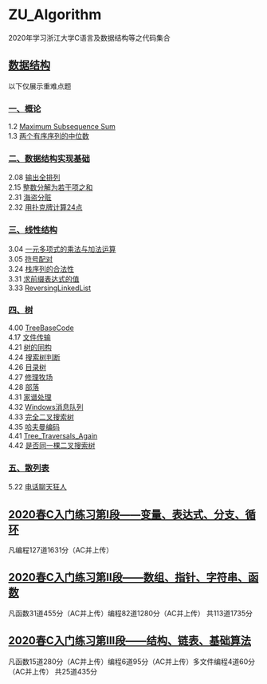 # ZU_Algorithm
2020年学习浙江大学C语言及数据结构等之代码集合
## [数据结构](/DataStructure)
以下仅展示重难点题
### [一、概论](/DataStructure/Base)
1.2 [Maximum Subsequence Sum](/DataStructure/Base/1_02_MaxSubSum/1_02_MaxSubSum.cpp)  
1.3 [两个有序序列的中位数](/DataStructure/Base/1_03_MeanFor2S/1_03_MeanFor2S.cpp)  

### [二、数据结构实现基础](DataStructure/DSBase)
2.08 [输出全排列](/DataStructure/DSBase/2_08_输出全排列/2_08_输出全排列.cpp)  
2.15 [整数分解为若干项之和](/DSBase/2_15_整数分解为若干项之和/2_15_整数分解为若干项之和.cpp)  
2.31 [海盗分赃](/DataStructure/DSBase/2_31_海盗分赃/2_31_海盗分赃.cpp)  
2.32 [用扑克牌计算24点](/DataStructure/DSBase/2_32_用扑克牌计算24点/2_32_用扑克牌计算24点.cpp)  

### [三、线性结构](DataStructure/Linear)
3.04 [一元多项式的乘法与加法运算](/DataStructure/Linear/3_04_一元多项式的乘法与加法运算/3_04_一元多项式的乘法与加法运算.cpp)  
3.05 [符号配对](/DataStructure/Linear/3_05_符号配对/3_05_符号配对.cpp)  
3.24 [栈序列的合法性](/DataStructure/Linear/3_24_出栈序列的合法性/3_24_出栈序列的合法性.cpp)  
3.31 [求前缀表达式的值](/DataStructure/Linear/3_31_求前缀表达式的值/3_31_求前缀表达式的值.cpp)  
3.33 [ReversingLinkedList](/DataStructure/Linear/3_33_ReversingLinkedList/3_33_ReversingLinkedList.cpp)  

### [四、树](DataStructure/Tree)
4.00 [TreeBaseCode](/DataStructure/Tree/4_00_TreeBaseCode/4_00_TreeBaseCode.cpp)  
4.17 [文件传输](/DataStructure/Tree/4_17_文件传输/4_17_文件传输.cpp)  
4.21 [树的同构](/DataStructure/Tree/4_21_树的同构/4_21_树的同构.cpp)   
4.24 [搜索树判断](/DataStructure/Tree/4_24_搜索树判断/4_24_搜索树判断.cpp)  
4.26 [目录树](/DataStructure/Tree/4_26_目录树/4_26_目录树.cpp)  
4.27 [修理牧场](/DataStructure/Tree/4_27_修理牧场/4_27_修理牧场.cpp)  
4.28 [部落](/DataStructure/Tree/4_28_部落/4_28_部落.cpp)  
4.31 [家谱处理](/DataStructure/Tree/4_31_家谱处理/4_31_家谱处理.cpp)  
4.32 [Windows消息队列](/DataStructure/Tree/4_32_Windows消息队列/4_32_Windows消息队列.cpp)  
4.33 [完全二叉搜索树](/DataStructure/Tree/4_33_完全二叉搜索树/4_33_完全二叉搜索树.cpp)  
4.35 [哈夫曼编码](/DataStructure/Tree/4_35_哈夫曼编码/4_35_哈夫曼编码.cpp)  
4.41 [Tree_Traversals_Again](/DataStructure/Tree/4_41_Tree_Traversals_Again/4_41_Tree_Traversals_Again.cpp)   
4.42 [是否同一棵二叉搜索树](/DataStructure/Tree/4_42_是否同一棵二叉搜索树/4_42_是否同一棵二叉搜索树.cpp)    

### [五、散列表](DataStructure/Hash)
5.22 [电话聊天狂人](/DataStructure/Hash/5_22_电话聊天狂人/5_22_电话聊天狂人.cpp)   

## [2020春C入门练习第I段——变量、表达式、分支、循环](/CProgram01/)
凡编程127道1631分（AC并上传） 

## [2020春C入门练习第II段——数组、指针、字符串、函数](/CProgram02/)
凡函数31道455分（AC并上传）编程82道1280分（AC并上传） 共113道1735分  

## [2020春C入门练习第III段——结构、链表、基础算法](/CProgram03/)
凡函数15道280分（AC并上传）编程6道95分（AC并上传）多文件编程4道60分（AC并上传） 共25道435分  
